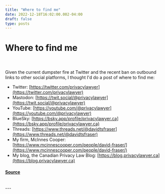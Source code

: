 ```yaml
---
title: "Where to find me"
date: 2022-12-18T16:02:00.002-04:00
draft: false
type: posts
---
```

# Where to find me

<br/>

<br/>
Given the current dumpster fire at Twitter and the recent ban on outbound links to other social platforms, I thought I'd do a post of where to find me:

-   Twitter: [https://twitter.com/privacylawyer](https://twitter.com/privacylawyer)
-   Mastodon: [https://twit.social/@privacylawyer](https://twit.social/@privacylawyer)
-   YouTube: [https://youtube.com/@privacylawyer](https://youtube.com/@privacylawyer)
-   BlueSky: [https://bsky.app/profile/privacylawyer.ca](https://bsky.app/profile/privacylawyer.ca)
-   Threads: [https://www.threads.net/@davidtsfraser](https://www.threads.net/@davidtsfraser)
-   My firm, McInnes Cooper: [https://www.mcinnescooper.com/people/david-fraser/](https://www.mcinnescooper.com/people/david-fraser/)
-   My blog, the Canadian Privacy Law Blog: [https://blog.privacylawyer.ca](https://blog.privacylawyer.ca)

<!-- google\_ad\_client = "pub-2534906746401214"; //728x15, created 12/29/07 google\_ad\_slot = "1518476471"; google\_ad\_width = 728; google\_ad\_height = 15; //-->

#### [Source](http://blog.privacylawyer.ca/feeds/4999868678134224339/comments/default)

<br/>
---
